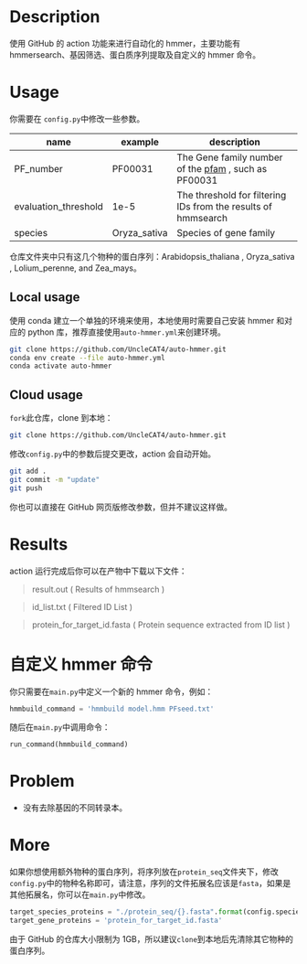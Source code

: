 # Description

使用 GitHub 的 action 功能来进行自动化的 hmmer，主要功能有 hmmersearch、基因筛选、蛋白质序列提取及自定义的 hmmer 命令。

# Usage

你需要在 `config.py`中修改一些参数。

| name | example | description |
| -- | -- | -- |
| PF_number | PF00031 | The Gene family number of the [pfam](http://pfam-legacy.xfam.org/) , such as PF00031 |
| evaluation_threshold | 1e-5 | The threshold for filtering IDs from the results of hmmsearch |
| species | Oryza_sativa | Species of gene family |

仓库文件夹中只有这几个物种的蛋白序列：Arabidopsis_thaliana , Oryza_sativa , Lolium_perenne, and Zea_mays。

## Local usage

使用 conda 建立一个单独的环境来使用，本地使用时需要自己安装 hmmer 和对应的 python 库，推荐直接使用`auto-hmmer.yml`来创建环境。

```bash
git clone https://github.com/UncleCAT4/auto-hmmer.git
conda env create --file auto-hmmer.yml
conda activate auto-hmmer
```

## Cloud usage

`fork`此仓库，clone 到本地：

```bash
git clone https://github.com/UncleCAT4/auto-hmmer.git
```

修改`config.py`中的参数后提交更改，action 会自动开始。

```bash
git add .
git commit -m "update"
git push
```

你也可以直接在 GitHub 网页版修改参数，但并不建议这样做。

# Results

action 运行完成后你可以在产物中下载以下文件：

> result.out ( Results of hmmsearch )

> id_list.txt ( Filtered ID List )

> protein_for_target_id.fasta ( Protein sequence extracted from ID list )

# 自定义 hmmer 命令

你只需要在`main.py`中定义一个新的 hmmer 命令，例如：

```python
hmmbuild_command = 'hmmbuild model.hmm PFseed.txt'
```

随后在`main.py`中调用命令：

```python
run_command(hmmbuild_command)
```

# Problem

- 没有去除基因的不同转录本。

# More

如果你想使用额外物种的蛋白序列，将序列放在`protein_seq`文件夹下，修改`config.py`中的物种名称即可，请注意，序列的文件拓展名应该是`fasta`，如果是其他拓展名，你可以在`main.py`中修改。

```python
target_species_proteins = "./protein_seq/{}.fasta".format(config.species)
target_gene_proteins = 'protein_for_target_id.fasta'
```

由于 GitHub 的仓库大小限制为 1GB，所以建议`clone`到本地后先清除其它物种的蛋白序列。